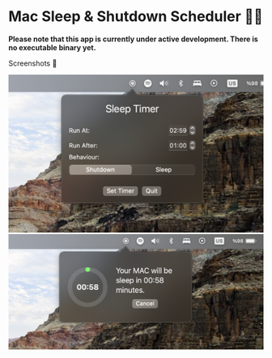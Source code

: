 # Mac Sleep & Shutdown Scheduler 🌙💤

**Please note that this app is currently under active development. There is no executable binary yet.** 

Screenshots 📸

![Idle](assets/SleepTimer.png)
![TimerSet](assets/SleepCountdown.png)

